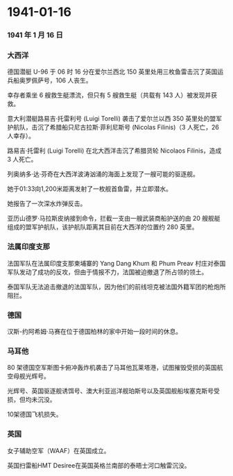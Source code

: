 # 1941-01-16

### 1941 年 1 月 16 日

### 大西洋

德国潜艇 U-96 于 06 时 16 分在爱尔兰西北 150
英里处用三枚鱼雷击沉了英国运兵船奥罗佩萨号，106 人丧生。

幸存者乘坐 6 艘救生艇漂流，但只有 5 艘救生艇（共载有 143
人）被发现并获救。

意大利潜艇路易吉·托雷利号 (Luigi Torelli) 袭击了爱尔兰以西 350
英里处的盟军护航队，击沉了希腊船只尼古拉斯·菲利尼斯号 (Nicolas
Filinis)（3 人死亡，26 人幸存）。

路易吉·托雷利 (Luigi Torelli) 在北大西洋击沉了希腊货轮 Nicolaos
Filinis，造成 3 人死亡。

列奥纳多·达·芬奇在大西洋波涛汹涌的海面上发现了一艘可能的驱逐舰。

她于01:33向1,200米距离发射了一枚舰首鱼雷，并立即潜水。

她报告了一次深水炸弹反击。

亚历山德罗·马拉斯皮纳接到命令，拦截一支由一艘武装商船护送的由 20
艘舰艇组成的盟军护航队，该护航队距离其目前在大西洋的位置约 280 英里。

### 法属印度支那

法国军队在法属印度支那柬埔寨的 Yang Dang Khum 和 Phum Preav
村庄对泰国军队发动了成功的反攻，但由于情报不力，法国被迫撤退了所占领的领土。

泰国军队无法追击撤退的法国军队，因为他们的前线坦克被法国外籍军团的枪炮所阻拦。

### 德国

汉斯-约阿希姆·马赛在位于德国柏林的家中开始一段时间的休息。

### 马耳他

80
架德国空军斯图卡俯冲轰炸机袭击了马耳他瓦莱塔港，试图摧毁受损的英国航空母舰光辉号。

光辉号、英国驱逐舰诱饵号、澳大利亚巡洋舰珀斯号以及英国舰船埃塞克斯号受损，但均未沉没。

10架德国飞机损失。

### 英国

女子辅助空军（WAAF）在英国成立。

英国扫雷船HMT Desiree在英国英格兰南部的泰晤士河口触雷沉没。